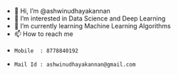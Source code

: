 - 👋 Hi, I’m @ashwinudhayakannan
- 👀 I’m interested in Data Science and Deep Learning 
- 🌱 I’m currently learning Machine Learning Algorithms
- 📫 How to reach me 
-     Mobile  : 8778840192
-     Mail Id : ashwinudhayakannan@gmail.com

<!---
ashwinudhayakannan/ashwinudhayakannan is a ✨ special ✨ repository because its `README.md` (this file) appears on your GitHub profile.
You can click the Preview link to take a look at your changes.
--->
